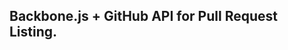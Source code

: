 Backbone.js + GitHub API for Pull Request Listing.
-------------------------------------------------
